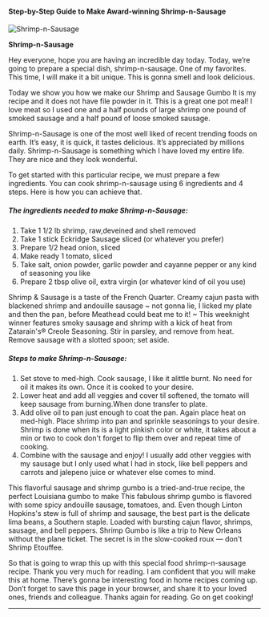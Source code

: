            

#### Step-by-Step Guide to Make Award-winning Shrimp-n-Sausage

![Shrimp-n-Sausage](https://img-global.cpcdn.com/recipes/6048649095151616/751x532cq70/shrimp-n-sausage-recipe-main-photo.jpg)

**Shrimp-n-Sausage**

Hey everyone, hope you are having an incredible day today. Today, we’re going to prepare a special dish, shrimp-n-sausage. One of my favorites. This time, I will make it a bit unique. This is gonna smell and look delicious.

Today we show you how we make our Shrimp and Sausage Gumbo It is my recipe and it does not have file powder in it. This is a great one pot meal! I love meat so I used one and a half pounds of large shrimp one pound of smoked sausage and a half pound of loose smoked sausage.

Shrimp-n-Sausage is one of the most well liked of recent trending foods on earth. It’s easy, it is quick, it tastes delicious. It’s appreciated by millions daily. Shrimp-n-Sausage is something which I have loved my entire life. They are nice and they look wonderful.

To get started with this particular recipe, we must prepare a few ingredients. You can cook shrimp-n-sausage using 6 ingredients and 4 steps. Here is how you can achieve that.

##### The ingredients needed to make Shrimp-n-Sausage:

1.  Take 1 1/2 lb shrimp, raw,deveined and shell removed
2.  Take 1 stick Eckridge Sausage sliced (or whatever you prefer)
3.  Prepare 1/2 head onion, sliced
4.  Make ready 1 tomato, sliced
5.  Take salt, onion powder, garlic powder and cayanne pepper or any kind of seasoning you like
6.  Prepare 2 tbsp olive oil, extra virgin (or whatever kind of oil you use)

Shrimp & Sausage is a taste of the French Quarter. Creamy cajun pasta with blackened shrimp and andouille sausage ~ not gonna lie, I licked my plate and then the pan, before Meathead could beat me to it! ~ This weeknight winner features smoky sausage and shrimp with a kick of heat from Zatarain's® Creole Seasoning. Stir in parsley, and remove from heat. Remove sausage with a slotted spoon; set aside.

##### Steps to make Shrimp-n-Sausage:

1.  Set stove to med-high. Cook sausage, I like it alittle burnt. No need for oil it makes its own. Once it is cooked to your desire.
2.  Lower heat and add all veggies and cover til softened, the tomato will keep sausage from burning.When done transfer to plate.
3.  Add olive oil to pan just enough to coat the pan. Again place heat on med-high. Place shrimp into pan and sprinkle seasonings to your desire. Shrimp is done when its is a light pinkish color or white, it takes about a min or two to cook don't forget to flip them over and repeat time of cooking.
4.  Combine with the sausage and enjoy! I usually add other veggies with my sausage but I only used what I had in stock, like bell peppers and carrots and jalepeno juice or whatever else comes to mind.

This flavorful sausage and shrimp gumbo is a tried-and-true recipe, the perfect Louisiana gumbo to make This fabulous shrimp gumbo is flavored with some spicy andouille sausage, tomatoes, and. Even though Linton Hopkins's stew is full of shrimp and sausage, the best part is the delicate lima beans, a Southern staple. Loaded with bursting cajun flavor, shrimps, sausage, and bell peppers. Shrimp Gumbo is like a trip to New Orleans without the plane ticket. The secret is in the slow-cooked roux — don't Shrimp Etouffee.

So that is going to wrap this up with this special food shrimp-n-sausage recipe. Thank you very much for reading. I am confident that you will make this at home. There’s gonna be interesting food in home recipes coming up. Don’t forget to save this page in your browser, and share it to your loved ones, friends and colleague. Thanks again for reading. Go on get cooking!

* * *